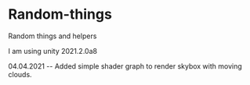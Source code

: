 # Random-things
 Random things and helpers

I am using unity 2021.2.0a8

04.04.2021 --
Added simple shader graph to render skybox with moving clouds.
